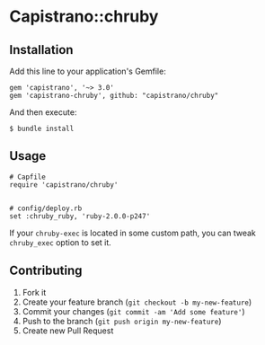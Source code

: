 # Capistrano::chruby

## Installation

Add this line to your application's Gemfile:

    gem 'capistrano', '~> 3.0'
    gem 'capistrano-chruby', github: "capistrano/chruby"

And then execute:

    $ bundle install

## Usage

    # Capfile
    require 'capistrano/chruby'


    # config/deploy.rb
    set :chruby_ruby, 'ruby-2.0.0-p247'

If your `chruby-exec` is located in some custom path, you can tweak `chruby_exec` option to set it.

## Contributing

1. Fork it
2. Create your feature branch (`git checkout -b my-new-feature`)
3. Commit your changes (`git commit -am 'Add some feature'`)
4. Push to the branch (`git push origin my-new-feature`)
5. Create new Pull Request
